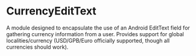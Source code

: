 CurrencyEditText
================

A module designed to encapsulate the use of an Android EditText field for gathering currency information from a user. Provides support for global localities/currency (USD/GPB/Euro officially supported, though all currencies should work).
